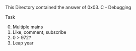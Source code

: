 This Directory contained the answer of 0x03. C - Debugging

Task

0. Multiple mains 
1. Like, comment, subscribe 
2. 0 > 972? 
3. Leap year 


